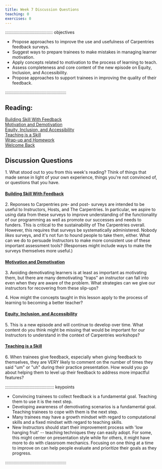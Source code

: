 ```yaml
---
title: Week 7 Discussion Questions
teaching: 0
exercises: 0
---
```


::::::::::::::::::::::::::::::::::::::: objectives

- Propose approaches to improve the use and usefulness of Carpentries feedback surveys.
- Suggest ways to prepare trainees to make mistakes in managing learner motivation.
- Apply concepts related to motivation to the process of learning to teach.
- Assess completeness and core content of the new episode on Equity, Inclusion, and Accessibility.
- Propose approaches to support trainees in improving the quality of their feedback.

::::::::::::::::::::::::::::::::::::::::::::::::::

## Reading:

[Building Skill With Feedback](https://carpentries.github.io/instructor-training/06-feedback.html)  
[Motivation and Demotivation](https://carpentries.github.io/instructor-training/08-motivation.html)  
[Equity, Inclusion, and Accessibility](https://carpentries.github.io/instructor-training/09-eia.html)  
[Teaching is a Skill](https://carpentries.github.io/instructor-training/11-practice-teaching.html)  
[Wrap-up and Homework](https://carpentries.github.io/instructor-training/12-homework.html)  
[Welcome Back](https://carpentries.github.io/instructor-training/13-second-welcome.html)

## Discussion Questions

1\. What stood out to you from this week's reading? Think of things that made sense in light of your own experience, things you're not convinced of, or questions that you have.

#### [Building Skill With Feedback](https://carpentries.github.io/instructor-training/06-feedback.html)

2\. Reponses to Carpentries pre- and post- surveys are intended to be useful to Instructors, Hosts, and The Carpentries. In particular, we aspire to using data
from these surveys to improve understanding of the functionality of our programming as well as promote our successes and needs to funders.
This is critical to the sustainability of The Carpentries overall.
However, this requires that surveys be systematically administered. Nobody *likes* surveys, and it's not fun to hound people to take them, either. What can we do to
persuade Instructors to make more consistent use of these important assessment tools? (Responses might include ways to make the surveys themselves more useful.)

#### [Motivation and Demotivation](https://carpentries.github.io/instructor-training/08-motivation.html)

3\. Avoiding demotivating learners is at least as important as motivating them, but there are many demotivating "traps" an
instructor can fall into even when they are aware of the problem. What strategies can we give our instructors for recovering
from these slip-ups?

4\. How might the concepts taught in this lesson apply to the process of learning to becoming a better teacher?

#### [Equity, Inclusion, and Accessibility](https://carpentries.github.io/instructor-training/09-eia.html)

5\. This is a new episode and will continue to develop over time. What content do you think might be missing that would be important for our Instructors to
understand in the context of Carpentries workshops?

#### [Teaching is a Skill](https://carpentries.github.io/instructor-training/11-practice-teaching.html)

6\. When trainees give feedback, especially when giving feedback to themselves, they are VERY likely to comment on the number of times they said "um" or "uh"
during their practice presentation. How would you go about helping them to level up their feedback to address more impactful features?

:::::::::::::::::::::::::::::::::::::::: keypoints

- Convincing trainees to collect feedback is a fundamental goal. Teaching them to use it is the next step.
- Developing awareness of demotivating scenarios is a fundamental goal. Teaching trainees to cope with them is the next step.
- Many trainees may have a growth mindset with regard to computational skills and a fixed mindset with regard to teaching skills.
- New Instructors should start their improvement process with 'low hanging fruit' -- teaching techniques they can easily adopt. For some, this might center on presentation style while for others, it might have more to do with classroom mechanics. Focusing on one thing at a time to improve on can help people evaluate and prioritize their goals as they progress.

::::::::::::::::::::::::::::::::::::::::::::::::::


